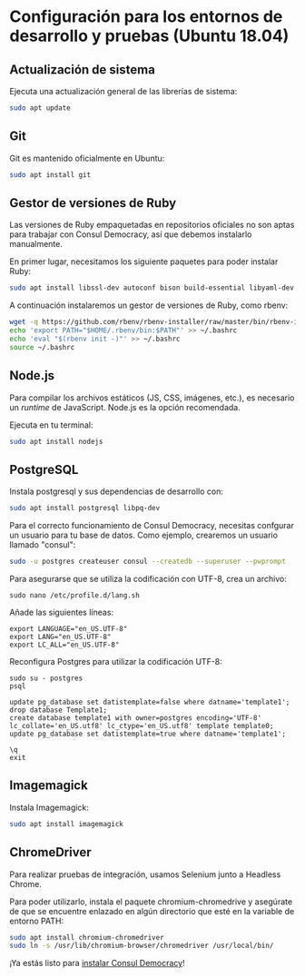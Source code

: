 # Configuración para los entornos de desarrollo y pruebas (Ubuntu 18.04)

## Actualización de sistema

Ejecuta una actualización general de las librerías de sistema:

```bash
sudo apt update
```

## Git

Git es mantenido oficialmente en Ubuntu:

```bash
sudo apt install git
```

## Gestor de versiones de Ruby

Las versiones de Ruby empaquetadas en repositorios oficiales no son aptas para trabajar con Consul Democracy, así que debemos instalarlo manualmente.

En primer lugar, necesitamos los siguiente paquetes para poder instalar Ruby:

```bash
sudo apt install libssl-dev autoconf bison build-essential libyaml-dev libreadline6-dev zlib1g-dev libncurses5-dev libffi-dev libgdbm5 libgdbm-dev
```

A continuación instalaremos un gestor de versiones de Ruby, como rbenv:

```bash
wget -q https://github.com/rbenv/rbenv-installer/raw/master/bin/rbenv-installer -O- | bash
echo 'export PATH="$HOME/.rbenv/bin:$PATH"' >> ~/.bashrc
echo 'eval "$(rbenv init -)"' >> ~/.bashrc
source ~/.bashrc
```

## Node.js

Para compilar los archivos estáticos (JS, CSS, imágenes, etc.), es necesario un _runtime_ de JavaScript. Node.js es la opción recomendada.

Ejecuta en tu terminal:

```bash
sudo apt install nodejs
```

## PostgreSQL

Instala postgresql y sus dependencias de desarrollo con:

```bash
sudo apt install postgresql libpq-dev
```

Para el correcto funcionamiento de Consul Democracy, necesitas confgurar un usuario para tu base de datos. Como ejemplo, crearemos un usuario llamado "consul":

```bash
sudo -u postgres createuser consul --createdb --superuser --pwprompt
```

Para asegurarse que se utiliza la codificación con UTF-8, crea un archivo:

```
sudo nano /etc/profile.d/lang.sh
```

Añade las siguientes líneas:

```
export LANGUAGE="en_US.UTF-8"
export LANG="en_US.UTF-8"
export LC_ALL="en_US.UTF-8"
```

Reconfigura Postgres para utilizar la codificación UTF-8:

`````
sudo su - postgres
psql

update pg_database set datistemplate=false where datname='template1';
drop database Template1;
create database template1 with owner=postgres encoding='UTF-8'
lc_collate='en_US.utf8' lc_ctype='en_US.utf8' template template0;
update pg_database set datistemplate=true where datname='template1';

\q
exit
`````

## Imagemagick

Instala Imagemagick:

```bash
sudo apt install imagemagick
```

## ChromeDriver

Para realizar pruebas de integración, usamos Selenium junto a Headless Chrome.

Para poder utilizarlo, instala el paquete chromium-chromedrive y asegúrate de que se encuentre enlazado en algún directorio que esté en la variable de entorno PATH:

```bash
sudo apt install chromium-chromedriver
sudo ln -s /usr/lib/chromium-browser/chromedriver /usr/local/bin/
```

¡Ya estás listo para [instalar Consul Democracy](local_installation.md)!
